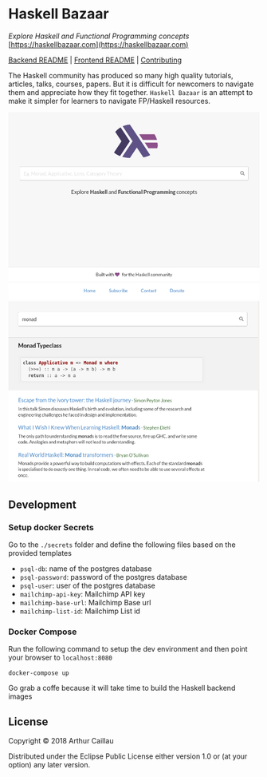 # Haskell Bazaar

_Explore Haskell and Functional Programming concepts_
[https://haskellbazaar.com](https://haskellbazaar.com)


[Backend README](./backend/README.md) | [Frontend README](./frontend/README.md) | [Contributing](./CONTRIBUTING.md)


The Haskell community has produced so many high quality tutorials, articles, talks, courses, papers. But it is difficult for newcomers to navigate them and appreciate how they fit together. `Haskell Bazaar` is an attempt to make it simpler for learners to navigate FP/Haskell resources.


![Landing Page](./doc/images/frontend-landing-page-1.png)
![Search](./doc/images/frontend-search-1.png)

## Development

### Setup docker Secrets

Go to the `./secrets` folder and define the following files based on the provided templates

* `psql-db`: name of the postgres database
* `psql-password`: password of the postgres database
* `psql-user`: user of the postgres database
* `mailchimp-api-key`: Mailchimp API key
* `mailchimp-base-url`: Mailchimp Base url
* `mailchimp-list-id`: Mailchimp List id

### Docker Compose

Run the following command to setup the dev environment and then point your browser to `localhost:8080`
```
docker-compose up
```
Go grab a coffe because it will take time to build the Haskell backend images

## License

Copyright © 2018 Arthur Caillau

Distributed under the Eclipse Public License either version 1.0 or (at your option) any later version.
